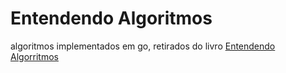 # Entendendo Algoritmos

algoritmos implementados em go, retirados do livro [Entendendo Algorritmos](https://www.amazon.com.br/Entendendo-Algoritmos-Ilustrado-Programadores-Curiosos/dp/8575225634)

